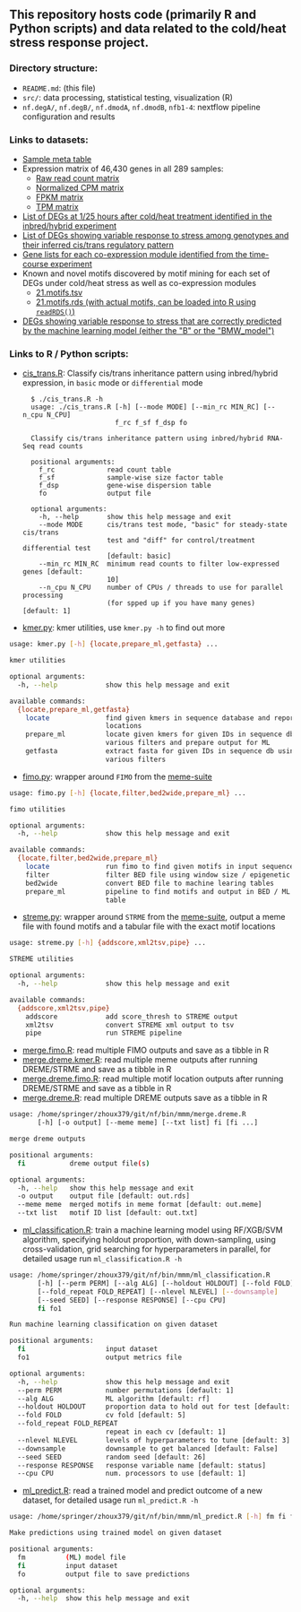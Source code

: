 ## This repository hosts code (primarily R and Python scripts) and data related to the cold/heat stress response project.

### Directory structure:
- `README.md`: (this file)
- `src/`: data processing, statistical testing, visualization (R)
- `nf.degA/`, `nf.degB/`, `nf.dmodA`, `nf.dmodB`, `nfb1-4`: nextflow pipeline configuration and results

### Links to datasets:
- [Sample meta table](https://s3.msi.umn.edu/zhoup-stress/71_share/01.meta.tsv)
- Expression matrix of 46,430 genes in all 289 samples:
  - [Raw read count matrix](https://s3.msi.umn.edu/zhoup-stress/71_share/05.readcount.tsv.gz)
  - [Normalized CPM matrix](https://s3.msi.umn.edu/zhoup-stress/71_share/05.cpm.tsv.gz)
  - [FPKM matrix](https://s3.msi.umn.edu/zhoup-stress/71_share/05.fpkm.tsv.gz)
  - [TPM matrix](https://s3.msi.umn.edu/zhoup-stress/71_share/05.tpm.tsv.gz)
- [List of DEGs at 1/25 hours after cold/heat treatment identified in the inbred/hybrid experiment](https://s3.msi.umn.edu/zhoup-stress/71_share/15.deg.tsv)
- [List of DEGs showing variable response to stress among genotypes and their inferred cis/trans regulatory pattern](https://s3.msi.umn.edu/zhoup-stress/71_share/17.dDEG.reg.tsv)
- [Gene lists for each co-expression module identified from the time-course experiment](https://s3.msi.umn.edu/zhoup-stress/71_share/19.coex.cluster.tsv)
- Known and novel motifs discovered by motif mining for each set of DEGs under cold/heat stress as well as co-expression modules
  - [21.motifs.tsv](https://s3.msi.umn.edu/zhoup-stress/71_share/21.motifs.tsv)
  - [21.motifs.rds (with actual motifs, can be loaded into R using `readRDS()`)](https://s3.msi.umn.edu/zhoup-stress/71_share/21.motifs.rds)
- [DEGs showing variable response to stress that are correctly predicted by the machine learning model (either the "B" or the "BMW_model")](https://s3.msi.umn.edu/zhoup-stress/71_share/28.variable.genes.tsv)

### Links to R / Python scripts:
- [cis_trans.R](https://gitee.com/orionzhou/demo/blob/master/cis_trans/README.md): Classify cis/trans inheritance pattern using inbred/hybrid expression, in `basic` mode or `differential` mode
  ```
    $ ./cis_trans.R -h
    usage: ./cis_trans.R [-h] [--mode MODE] [--min_rc MIN_RC] [--n_cpu N_CPU]
                         f_rc f_sf f_dsp fo

    Classify cis/trans inheritance pattern using inbred/hybrid RNA-Seq read counts

    positional arguments:
      f_rc             read count table
      f_sf             sample-wise size factor table
      f_dsp            gene-wise dispersion table
      fo               output file

    optional arguments:
      -h, --help       show this help message and exit
      --mode MODE      cis/trans test mode, "basic" for steady-state cis/trans
                       test and "diff" for control/treatment differential test
                       [default: basic]
      --min_rc MIN_RC  minimum read counts to filter low-expressed genes [default:
                       10]
      --n_cpu N_CPU    number of CPUs / threads to use for parallel processing
                       (for spped up if you have many genes) [default: 1]
  ```
- [kmer.py](https://github.com/orionzhou/nf/blob/master/bin/kmer.py): kmer utilities, use `kmer.py -h` to find out more

```bash
usage: kmer.py [-h] {locate,prepare_ml,getfasta} ...

kmer utilities

optional arguments:
  -h, --help            show this help message and exit

available commands:
  {locate,prepare_ml,getfasta}
	locate              find given kmers in sequence database and report
						locations
	prepare_ml          locate given kmers for given IDs in sequence db using
						various filters and prepare output for ML
	getfasta            extract fasta for given IDs in sequence db using
						various filters
```

- [fimo.py](https://github.com/orionzhou/nf/blob/master/bin/mmm/fimo.py): wrapper around `FIMO` from the [meme-suite](https://meme-suite.org/meme/)


```bash
usage: fimo.py [-h] {locate,filter,bed2wide,prepare_ml} ...

fimo utilities

optional arguments:
  -h, --help            show this help message and exit

available commands:
  {locate,filter,bed2wide,prepare_ml}
	locate              run fimo to find given motifs in input sequences
	filter              filter BED file using window size / epigenetic marks
	bed2wide            convert BED file to machine learing tables
	prepare_ml          pipeline to find motifs and output in BED / ML input
						table
```

- [streme.py](https://github.com/orionzhou/nf/blob/master/bin/mmm/streme.py): wrapper around `STRME` from the [meme-suite](https://meme-suite.org/meme/), output a meme file with found motifs and a tabular file with the exact motif locations

```bash
usage: streme.py [-h] {addscore,xml2tsv,pipe} ...

STREME utilities

optional arguments:
  -h, --help            show this help message and exit

available commands:
  {addscore,xml2tsv,pipe}
	addscore            add score_thresh to STREME output
	xml2tsv             convert STREME xml output to tsv
	pipe                run STREME pipeline
```

- [merge.fimo.R](https://github.com/orionzhou/nf/blob/master/bin/mmm/merge.fimo.R): read multiple FIMO outputs and save as a tibble in R
- [merge.dreme.kmer.R](https://github.com/orionzhou/nf/blob/master/bin/mmm/merge.dreme.kmer.R): read multiple meme outputs after running DREME/STRME and save as a tibble in R
- [merge.dreme.fimo.R](https://github.com/orionzhou/nf/blob/master/bin/mmm/merge.dreme.fimo.R): read multiple motif location outputs after running DREME/STRME and save as a tibble in R
- [merge.dreme.R](https://github.com/orionzhou/nf/blob/master/bin/mmm/merge.dreme.R): read multiple DREME outputs save as a tibble in R

```bash
usage: /home/springer/zhoux379/git/nf/bin/mmm/merge.dreme.R
       [-h] [-o output] [--meme meme] [--txt list] fi [fi ...]

merge dreme outputs

positional arguments:
  fi           dreme output file(s)

optional arguments:
  -h, --help   show this help message and exit
  -o output    output file [default: out.rds]
  --meme meme  merged motifs in meme format [default: out.meme]
  --txt list   motif ID list [default: out.txt]
```

- [ml_classification.R](https://github.com/orionzhou/nf/blob/master/bin/mmm/ml_classification.R): train a machine learning model using RF/XGB/SVM algorithm, specifying holdout proportion, with down-sampling, using cross-validation, grid searching for hyperparameters in parallel, for detailed usage run `ml_classification.R -h`

```bash
usage: /home/springer/zhoux379/git/nf/bin/mmm/ml_classification.R
	   [-h] [--perm PERM] [--alg ALG] [--holdout HOLDOUT] [--fold FOLD]
	   [--fold_repeat FOLD_REPEAT] [--nlevel NLEVEL] [--downsample]
	   [--seed SEED] [--response RESPONSE] [--cpu CPU]
	   fi fo1

Run machine learning classification on given dataset

positional arguments:
  fi                    input dataset
  fo1                   output metrics file

optional arguments:
  -h, --help            show this help message and exit
  --perm PERM           number permutations [default: 1]
  --alg ALG             ML algorithm [default: rf]
  --holdout HOLDOUT     proportion data to hold out for test [default: 0.8]
  --fold FOLD           cv fold [default: 5]
  --fold_repeat FOLD_REPEAT
						repeat in each cv [default: 1]
  --nlevel NLEVEL       levels of hyperparameters to tune [default: 3]
  --downsample          downsample to get balanced [default: False]
  --seed SEED           random seed [default: 26]
  --response RESPONSE   response variable name [default: status]
  --cpu CPU             num. processors to use [default: 1]
```

- [ml_predict.R](https://github.com/orionzhou/nf/blob/master/bin/mmm/ml_predict.R): read a trained model and predict outcome of a new dataset, for detailed usage run `ml_predict.R -h`

```bash
usage: /home/springer/zhoux379/git/nf/bin/mmm/ml_predict.R [-h] fm fi fo

Make predictions using trained model on given dataset

positional arguments:
  fm          (ML) model file
  fi          input dataset
  fo          output file to save predictions

optional arguments:
  -h, --help  show this help message and exit
```
